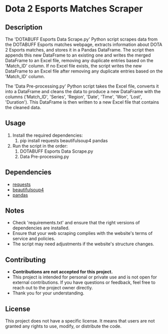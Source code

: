 # Dota 2 Esports Matches Scraper

## Description
The 'DOTABUFF Esports Data Scrape.py' Python script scrapes data from the DOTABUFF Esports matches webpage, extracts information about DOTA 2 Esports matches, and stores it in a Pandas DataFrame. The script then appends this new DataFrame to an existing one and writes the merged DataFrame to an Excel file, removing any duplicate entries based on the 'Match_ID' column. If no Excel file exists, the script writes the new DataFrame to an Excel file after removing any duplicate entries based on the 'Match_ID' column. 

The 'Data Pre-processing.py' Python script takes the Excel file, converts it into a DataFrame and cleans the data to produce a new DataFrame with the columns ('Match_ID', 'Series', 'Region', 'Date', 'Time', 'Won', 'Lost', 'Duration'). This DataFrame is then written to a new Excel file that contains the cleaned data.

## Usage
1. Install the required dependencies:
    1. pip install requests beautifulsoup4 pandas
2. Run the script in the order:
    1. DOTABUFF Esports Data Scrape.py
    2. Data Pre-processing.py


## Dependencies
- [requests](https://docs.python-requests.org/en/latest/)
- [beautifulsoup4](https://www.crummy.com/software/BeautifulSoup/)
- [pandas](https://pandas.pydata.org/)

## Notes
- Check 'requirements.txt' and ensure that the right versions of dependencies are installed.
- Ensure that your web scraping complies with the website's terms of service and policies.
- The script may need adjustments if the website's structure changes.
  

## Contributing
- **Contributions are not accepted for this project.**
- This project is intended for personal or private use and is not open for external contributions. If you have questions or feedback, feel free to reach out to the project owner directly.
- Thank you for your understanding.

## License
This project does not have a specific license. It means that users are not granted any rights to use, modify, or distribute the code.



